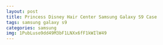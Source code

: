 ```yaml
---
layout: post
title: Princess Disney Hair Center Samsung Galaxy S9 Case
tags: samsung galaxy s9
categories: samsung
img: 1PubLuso9dd49M3bF1LNXx6fF1kWIlW49
---
```


